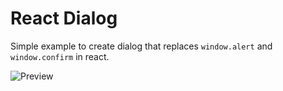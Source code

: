 # React Dialog

Simple example to create dialog that replaces `window.alert` and `window.confirm` in react.

![Preview](https://blog.kakaocdn.net/dn/bxpu2d/btrGvn0WSiV/RNDktg0cmTvBuVKKIzhfH0/img.gif)
